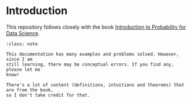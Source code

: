 # Introduction

This repository follows closely with the book [Introduction to Probability for Data 
Science](https://probability4datascience.com/).

```{admonition} Disclaimer
:class: note

This documentation has many examples and problems solved. However, since I am
still learning, there may be conceptual errors. If you find any, please let me
know!

There's a lot of content (definitions, intuitions and theorems) that are from the book, 
so I don't take credit for that.
```